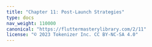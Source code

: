 ```yaml
---
title: "Chapter 11: Post-Launch Strategies"
type: docs
nav_weight: 110000
canonical: "https://fluttermasterylibrary.com/2/11"
license: "© 2023 Tokenizer Inc. CC BY-NC-SA 4.0"
---
```

